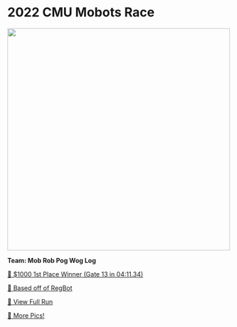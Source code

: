 # 2022 CMU Mobots Race

<img src="https://i.imgur.com/dRGUG92.jpeg" width="500">

**Team: Mob Rob Pog Wog Log**

[🔗 $1000 1st Place Winner (Gate 13 in 04:11.34)](https://www.cs.cmu.edu/mobot/winners.html)

[🔗 Based off of RegBot](http://rsewiki.elektro.dtu.dk/index.php/Camera_based_line_follower)

[🔗 View Full Run](https://youtu.be/RN4rVmhpZew?t=116)

[🔗 More Pics!](https://photos.app.goo.gl/PFGtJ7xGLMjCb5uG8)
